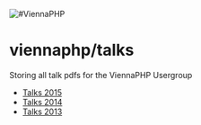 ![#ViennaPHP](https://raw.githubusercontent.com/viennaphp/talks/master/talks.documentation/src/images/ViennaPHP_.jpg "ViennaPHP" )  

viennaphp/talks
================


Storing all talk pdfs for the ViennaPHP Usergroup

+ [Talks 2015](/talks.documentation/talks_2015.md)  
+ [Talks 2014](/talks.documentation/talks_2014.md)  
+ [Talks 2013](/talks.documentation/talks_2013.md)  




